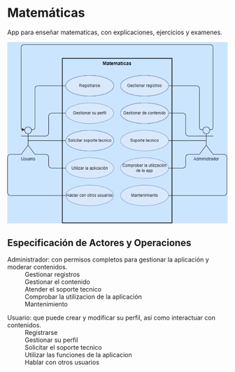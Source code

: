 # Matemáticas

App para enseñar matematicas, con explicaciones, ejercicios y examenes.

<img src="img/matematicas.drawio.png">

## Especificación de Actores y Operaciones

<dl>Administrador: con permisos completos para gestionar la aplicación y moderar contenidos.
    <dd>Gestionar registros</dd>
    <dd>Gestionar el contenido</dd>
    <dd>Atender el soporte tecnico</dd>
    <dd>Comprobar la utilizacion de la aplicación</dd>
    <dd>Mantenimiento</dd>
</dl>

<dl>Usuario: que puede crear y modificar su perfil, así como interactuar con contenidos.
    <dd>Registrarse</dd>
    <dd>Gestionar su perfil</dd>
    <dd>Solicitar el soporte tecnico</dd>
    <dd>Utilizar las funciones de la aplicacion</dd>
    <dd>Hablar con otros usuarios</dd>
</dl>


